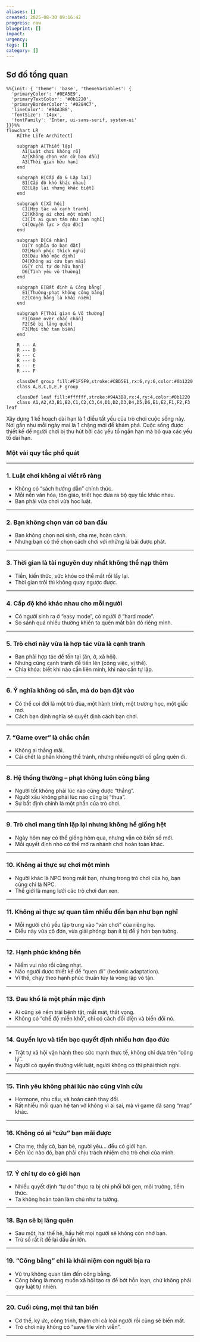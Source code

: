 ```yaml
---
aliases: []
created: 2025-08-30 09:16:42
progress: raw
blueprint: []
impact:
urgency:
tags: []
category: []
---
```


## Sơ đồ tổng quan

```mermaid
%%{init: { 'theme': 'base', 'themeVariables': {
  'primaryColor': '#0EA5E9',
  'primaryTextColor': '#0b1220',
  'primaryBorderColor': '#0284C7',
  'lineColor': '#94A3B8',
  'fontSize': '14px',
  'fontFamily': 'Inter, ui-sans-serif, system-ui'
}}}%%
flowchart LR
    R[The Life Architect]

    subgraph A[Thiết lập]
      A1[Luật chơi không rõ]
      A2[Không chọn ván cờ ban đầu]
      A3[Thời gian hữu hạn]
    end

    subgraph B[Cấp độ & Lặp lại]
      B1[Cấp độ khó khác nhau]
      B2[Lặp lại nhưng khác biệt]
    end

    subgraph C[Xã hội]
      C1[Hợp tác và cạnh tranh]
      C2[Không ai chơi một mình]
      C3[Ít ai quan tâm như bạn nghĩ]
      C4[Quyền lực > đạo đức]
    end

    subgraph D[Cá nhân]
      D1[Ý nghĩa do bạn đặt]
      D2[Hạnh phúc thích nghi]
      D3[Đau khổ mặc định]
      D4[Không ai cứu bạn mãi]
      D5[Ý chí tự do hữu hạn]
      D6[Tình yêu vô thường]
    end

    subgraph E[Bất định & Công bằng]
      E1[Thưởng-phạt không công bằng]
      E2[Công bằng là khái niệm]
    end

    subgraph F[Thời gian & Vô thường]
      F1[Game over chắc chắn]
      F2[Sẽ bị lãng quên]
      F3[Mọi thứ tan biến]
    end

    R --- A
    R --- B
    R --- C
    R --- D
    R --- E
    R --- F

    classDef group fill:#F1F5F9,stroke:#CBD5E1,rx:6,ry:6,color:#0b1220
    class A,B,C,D,E,F group

    classDef leaf fill:#ffffff,stroke:#94A3B8,rx:4,ry:4,color:#0b1220
    class A1,A2,A3,B1,B2,C1,C2,C3,C4,D1,D2,D3,D4,D5,D6,E1,E2,F1,F2,F3 leaf
```

Xây dựng 1 kế hoạch dài hạn là 1 điều tất yếu của trò chơi cuộc sống này. Nơi gần như mỗi ngày mai là 1 chặng mới để khám phá. Cuộc sống được thiết kế để người chơi bị thu hút bởi các yếu tố ngắn hạn mà bỏ qua các yếu tố dài hạn.

### Một vài quy tắc phổ quát

---

### 1. Luật chơi không ai viết rõ ràng

- Không có “sách hướng dẫn” chính thức.
- Mỗi nền văn hóa, tôn giáo, triết học đưa ra bộ quy tắc khác nhau.
- Bạn phải vừa chơi vừa học luật.

---

### 2. Bạn không chọn ván cờ ban đầu

- Bạn không chọn nơi sinh, cha mẹ, hoàn cảnh.
- Nhưng bạn có thể chọn cách chơi với những lá bài được phát.

---

### 3. Thời gian là tài nguyên duy nhất không thể nạp thêm

- Tiền, kiến thức, sức khỏe có thể mất rồi lấy lại.
- Thời gian trôi thì không quay ngược được.

---

### 4. Cấp độ khó khác nhau cho mỗi người

- Có người sinh ra ở “easy mode”, có người ở “hard mode”.
- So sánh quá nhiều thường khiến ta quên mất bản đồ riêng mình.

---

### 5. Trò chơi này vừa là hợp tác vừa là cạnh tranh

- Bạn phải hợp tác để tồn tại (ăn, ở, xã hội).
- Nhưng cũng cạnh tranh để tiến lên (công việc, vị thế).
- Chìa khóa: biết khi nào cần liên minh, khi nào cần tự lập.

---

### 6. Ý nghĩa không có sẵn, mà do bạn đặt vào

- Có thể coi đời là một trò đùa, một hành trình, một trường học, một giấc mơ.
- Cách bạn định nghĩa sẽ quyết định cách bạn chơi.

---

### 7. “Game over” là chắc chắn

- Không ai thắng mãi.
- Cái chết là phần không thể tránh, nhưng nhiều người cố gắng quên đi.

---

### 8. Hệ thống thưởng – phạt không luôn công bằng

- Người tốt không phải lúc nào cũng được “thắng”.
- Người xấu không phải lúc nào cũng bị “thua”.
- Sự bất định chính là một phần của trò chơi.

---

### 9. Trò chơi mang tính lặp lại nhưng không hề giống hệt

- Ngày hôm nay có thể giống hôm qua, nhưng vẫn có biến số mới.
- Mỗi quyết định nhỏ có thể mở ra nhánh chơi hoàn toàn khác.

---

### 10. Không ai thực sự chơi một mình

- Người khác là NPC trong mắt bạn, nhưng trong trò chơi của họ, bạn cũng chỉ là NPC.
- Thế giới là mạng lưới các trò chơi đan xen.

---

### 11. Không ai thực sự quan tâm nhiều đến bạn như bạn nghĩ

- Mỗi người chủ yếu tập trung vào “ván chơi” của riêng họ.
- Điều này vừa cô đơn, vừa giải phóng: bạn ít bị để ý hơn bạn tưởng.

---

### 12. Hạnh phúc không bền

- Niềm vui nào rồi cũng nhạt.
- Não người được thiết kế để “quen đi” (hedonic adaptation).
- Vì thế, chạy theo hạnh phúc thuần túy là vòng lặp vô tận.

---

### 13. Đau khổ là một phần mặc định

- Ai cũng sẽ nếm trải bệnh tật, mất mát, thất vọng.
- Không có “chế độ miễn khổ”, chỉ có cách đối diện và biến đổi nó.

---

### 14. Quyền lực và tiền bạc quyết định nhiều hơn đạo đức

- Trật tự xã hội vận hành theo sức mạnh thực tế, không chỉ dựa trên “công lý”.
- Người có quyền thường viết luật, người không có thì phải thích nghi.

---

### 15. Tình yêu không phải lúc nào cũng vĩnh cửu

- Hormone, nhu cầu, và hoàn cảnh thay đổi.
- Rất nhiều mối quan hệ tan vỡ không vì ai sai, mà vì game đã sang “map” khác.

---

### 16. Không có ai “cứu” bạn mãi được

- Cha mẹ, thầy cô, bạn bè, người yêu… đều có giới hạn.
- Đến lúc nào đó, bạn phải chịu trách nhiệm cho trò chơi của mình.

---

### 17. Ý chí tự do có giới hạn

- Nhiều quyết định “tự do” thực ra bị chi phối bởi gen, môi trường, tiềm thức.
- Ta không hoàn toàn làm chủ như ta tưởng.

---

### 18. Bạn sẽ bị lãng quên

- Sau một, hai thế hệ, hầu hết mọi người sẽ không còn nhớ bạn.
- Trừ số rất ít để lại dấu ấn lớn.

---

### 19. “Công bằng” chỉ là khái niệm con người bịa ra

- Vũ trụ không quan tâm đến công bằng.
- Công bằng là mong muốn xã hội tạo ra để bớt hỗn loạn, chứ không phải quy luật tự nhiên.

---

### 20. Cuối cùng, mọi thứ tan biến

- Cơ thể, ký ức, công trình, thậm chí cả loài người rồi cũng sẽ biến mất.
- Trò chơi này không có “save file vĩnh viễn”.

---
